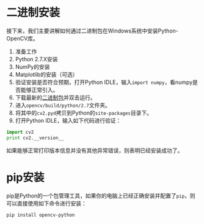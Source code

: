 
# 二进制安装

接下来，我们主要讲解如何通过二进制包在Windows系统中安装Python-OpenCV库。

1. 准备工作
  1. Python 2.7.X安装
  2. NumPy的安装
  3. Matplotlib的安装（可选）
2. 验证安装是否符合预期，打开Python IDLE，输入`import numpy`，看numpy是否能够正常引入。
3. 下载最新的[二进制包](http://sourceforge.net/projects/opencvlibrary/files/opencv-win/2.4.6/OpenCV-2.4.6.0.exe/download)并双击运行。
4. 进入`opencv/build/python/2.7`文件夹。
5. 将其中的`cv2.pyd`拷贝到Python的`site-packages`目录下。
6. 打开Python IDLE，输入如下代码进行验证：
```python
import cv2
print cv2.__version__
```
如果能够正常打印版本信息并没有其他异常错误，则表明已经安装成功了。

# pip安装

pip是Python的一个包管理工具，如果你的电脑上已经正确安装并配置了`pip`，则可以直接使用如下命令进行安装：
```bash
pip install opencv-python

```